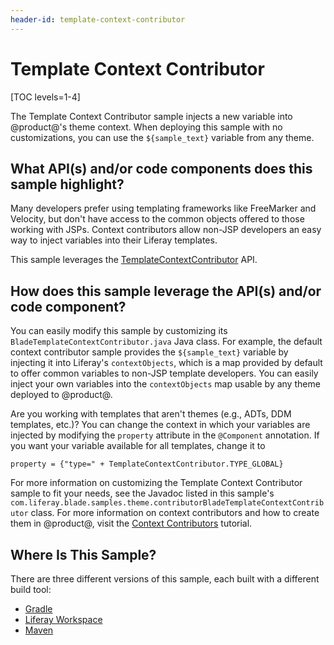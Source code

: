 ```yaml
---
header-id: template-context-contributor
---
```


# Template Context Contributor

[TOC levels=1-4]

The Template Context Contributor sample injects a new variable into @product@'s
theme context. When deploying this sample with no customizations, you can use
the `${sample_text}` variable from any theme.

## What API(s) and/or code components does this sample highlight?

Many developers prefer using templating frameworks like FreeMarker and Velocity,
but don't have access to the common objects offered to those working with JSPs.
Context contributors allow non-JSP developers an easy way to inject variables
into their Liferay templates.

This sample leverages the
[TemplateContextContributor](@platform-ref@/7.1-latest/javadocs/portal-kernel/com/liferay/portal/kernel/template/TemplateContextContributor.html)
API.

## How does this sample leverage the API(s) and/or code component?

You can easily modify this sample by customizing its
`BladeTemplateContextContributor.java` Java class. For example, the default
context contributor sample provides the `${sample_text}` variable by injecting
it into Liferay's `contextObjects`, which is a map provided by default to offer
common variables to non-JSP template developers. You can easily inject your own
variables into the `contextObjects` map usable by any theme deployed to
@product@.

Are you working with templates that aren't themes (e.g., ADTs, DDM templates,
etc.)? You can change the context in which your variables are injected by
modifying the `property` attribute in the `@Component` annotation. If you want
your variable available for all templates, change it to

    property = {"type=" + TemplateContextContributor.TYPE_GLOBAL}

For more information on customizing the Template Context Contributor sample to
fit your needs, see the Javadoc listed in this sample's
`com.liferay.blade.samples.theme.contributorBladeTemplateContextContributor`
class. For more information on context contributors and how to create them in
@product@, visit the
[Context Contributors](/docs/7-1/tutorials/-/knowledge_base/t/injecting-additional-context-variables-into-your-templates)
tutorial.

## Where Is This Sample?

There are three different versions of this sample, each built with a different
build tool:

- [Gradle](https://github.com/liferay/liferay-blade-samples/tree/7.1/gradle/themes/template-context-contributor)
- [Liferay Workspace](https://github.com/liferay/liferay-blade-samples/tree/7.1/liferay-workspace/themes/template-context-contributor)
- [Maven](https://github.com/liferay/liferay-blade-samples/tree/7.1/maven/themes/template-context-contributor)
